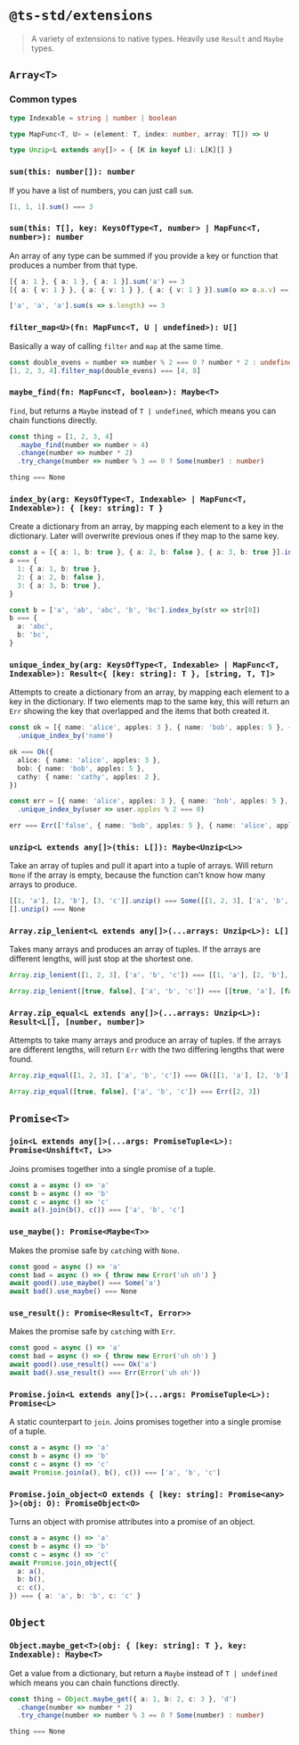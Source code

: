 # `@ts-std/extensions`

> A variety of extensions to native types. Heavily use `Result` and `Maybe` types.

## `Array<T>`

### Common types

```ts
type Indexable = string | number | boolean
```

```ts
type MapFunc<T, U> = (element: T, index: number, array: T[]) => U
```

```ts
type Unzip<L extends any[]> = { [K in keyof L]: L[K][] }
```

### `sum(this: number[]): number`

If you have a list of numbers, you can just call `sum`.

```ts
[1, 1, 1].sum() === 3
```

### `sum(this: T[], key: KeysOfType<T, number> | MapFunc<T, number>): number`

An array of any type can be summed if you provide a key or function that produces a number from that type.

```ts
[{ a: 1 }, { a: 1 }, { a: 1 }].sum('a') == 3
[{ a: { v: 1 } }, { a: { v: 1 } }, { a: { v: 1 } }].sum(o => o.a.v) == 3

['a', 'a', 'a'].sum(s => s.length) == 3
```

### `filter_map<U>(fn: MapFunc<T, U | undefined>): U[]`

Basically a way of calling `filter` and `map` at the same time.

```ts
const double_evens = number => number % 2 === 0 ? number * 2 : undefined
[1, 2, 3, 4].filter_map(double_evens) === [4, 8]
```

### `maybe_find(fn: MapFunc<T, boolean>): Maybe<T>`

`find`, but returns a `Maybe` instead of `T | undefined`, which means you can chain functions directly.

```ts
const thing = [1, 2, 3, 4]
  .maybe_find(number => number > 4)
  .change(number => number * 2)
  .try_change(number => number % 3 == 0 ? Some(number) : number)

thing === None
```

### `index_by(arg: KeysOfType<T, Indexable> | MapFunc<T, Indexable>): { [key: string]: T }`

Create a dictionary from an array, by mapping each element to a key in the dictionary. Later will overwrite previous ones if they map to the same key.

```ts
const a = [{ a: 1, b: true }, { a: 2, b: false }, { a: 3, b: true }].index_by('a')
a === {
  1: { a: 1, b: true },
  2: { a: 2, b: false },
  3: { a: 3, b: true },
}

const b = ['a', 'ab', 'abc', 'b', 'bc'].index_by(str => str[0])
b === {
  a: 'abc',
  b: 'bc',
}
```

### `unique_index_by(arg: KeysOfType<T, Indexable> | MapFunc<T, Indexable>): Result<{ [key: string]: T }, [string, T, T]>`

Attempts to create a dictionary from an array, by mapping each element to a key in the dictionary. If two elements map to the same key, this will return an `Err` showing the key that overlapped and the items that both created it.

```ts
const ok = [{ name: 'alice', apples: 3 }, { name: 'bob', apples: 5 }, { name: 'cathy', apples: 2 }]
  .unique_index_by('name')

ok === Ok({
  alice: { name: 'alice', apples: 3 },
  bob: { name: 'bob', apples: 5 },
  cathy: { name: 'cathy', apples: 2 },
})

const err = [{ name: 'alice', apples: 3 }, { name: 'bob', apples: 5 }, { name: 'cathy', apples: 2 }]
  .unique_index_by(user => user.apples % 2 === 0)

err === Err(['false', { name: 'bob', apples: 5 }, { name: 'alice', apples: 3 }])
```

### `unzip<L extends any[]>(this: L[]): Maybe<Unzip<L>>`

Take an array of tuples and pull it apart into a tuple of arrays. Will return `None` if the array is empty, because the function can't know how many arrays to produce.

```ts
[[1, 'a'], [2, 'b'], [3, 'c']].unzip() === Some([[1, 2, 3], ['a', 'b', 'c']])
[].unzip() === None
```

### `Array.zip_lenient<L extends any[]>(...arrays: Unzip<L>): L[]`

Takes many arrays and produces an array of tuples. If the arrays are different lengths, will just stop at the shortest one.

```ts
Array.zip_lenient([1, 2, 3], ['a', 'b', 'c']) === [[1, 'a'], [2, 'b'], [3, 'c']]

Array.zip_lenient([true, false], ['a', 'b', 'c']) === [[true, 'a'], [false, 'b']]
```

### `Array.zip_equal<L extends any[]>(...arrays: Unzip<L>): Result<L[], [number, number]>`

Attempts to take many arrays and produce an array of tuples. If the arrays are different lengths, will return `Err` with the two differing lengths that were found.

```ts
Array.zip_equal([1, 2, 3], ['a', 'b', 'c']) === Ok([[1, 'a'], [2, 'b'], [3, 'c']])

Array.zip_equal([true, false], ['a', 'b', 'c']) === Err([2, 3])
```

## `Promise<T>`

### `join<L extends any[]>(...args: PromiseTuple<L>): Promise<Unshift<T, L>>`

Joins promises together into a single promise of a tuple.

```ts
const a = async () => 'a'
const b = async () => 'b'
const c = async () => 'c'
await a().join(b(), c()) === ['a', 'b', 'c']
```

### `use_maybe(): Promise<Maybe<T>>`

Makes the promise safe by `catch`ing with `None`.

```ts
const good = async () => 'a'
const bad = async () => { throw new Error('uh oh') }
await good().use_maybe() === Some('a')
await bad().use_maybe() === None
```

### `use_result(): Promise<Result<T, Error>>`

Makes the promise safe by `catch`ing with `Err`.

```ts
const good = async () => 'a'
const bad = async () => { throw new Error('uh oh') }
await good().use_result() === Ok('a')
await bad().use_result() === Err(Error('uh oh'))
```

### `Promise.join<L extends any[]>(...args: PromiseTuple<L>): Promise<L>`

A static counterpart to `join`. Joins promises together into a single promise of a tuple.

```ts
const a = async () => 'a'
const b = async () => 'b'
const c = async () => 'c'
await Promise.join(a(), b(), c()) === ['a', 'b', 'c']
```

### `Promise.join_object<O extends { [key: string]: Promise<any> }>(obj: O): PromiseObject<O>`

Turns an object with promise attributes into a promise of an object.

```ts
const a = async () => 'a'
const b = async () => 'b'
const c = async () => 'c'
await Promise.join_object({
  a: a(),
  b: b(),
  c: c(),
}) === { a: 'a', b: 'b', c: 'c' }
```

## `Object`

### `Object.maybe_get<T>(obj: { [key: string]: T }, key: Indexable): Maybe<T>`

Get a value from a dictionary, but return a `Maybe` instead of `T | undefined` which means you can chain functions directly.

```ts
const thing = Object.maybe_get({ a: 1, b: 2, c: 3 }, 'd')
  .change(number => number * 2)
  .try_change(number => number % 3 == 0 ? Some(number) : number)

thing === None
```
